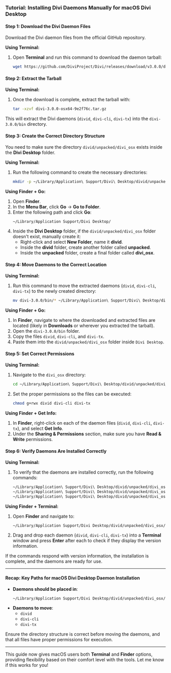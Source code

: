 ### Tutorial: Installing Divi Daemons Manually for macOS Divi Desktop

#### Step 1: Download the Divi Daemon Files
Download the Divi daemon files from the official GitHub repository.

**Using Terminal:**
1. Open **Terminal** and run this command to download the daemon tarball:
   ```bash
   wget https://github.com/DiviProject/Divi/releases/download/v3.0.0/divi-3.0.0-osx64-9e2f76c.tar.gz
   ```

#### Step 2: Extract the Tarball
**Using Terminal:**
1. Once the download is complete, extract the tarball with:
   ```bash
   tar -xzvf divi-3.0.0-osx64-9e2f76c.tar.gz
   ```

This will extract the Divi daemons (`divid`, `divi-cli`, `divi-tx`) into the `divi-3.0.0/bin` directory.

#### Step 3: Create the Correct Directory Structure

You need to make sure the directory `divid/unpacked/divi_osx` exists inside the **Divi Desktop** folder.

**Using Terminal:**
1. Run the following command to create the necessary directories:
   ```bash
   mkdir -p ~/Library/Application\ Support/Divi\ Desktop/divid/unpacked/divi_osx
   ```

**Using Finder + Go:**
1. Open **Finder**.
2. In the **Menu Bar**, click **Go** → **Go to Folder**.
3. Enter the following path and click **Go**:
   ```
   ~/Library/Application Support/Divi Desktop/
   ```
4. Inside the **Divi Desktop** folder, if the `divid/unpacked/divi_osx` folder doesn't exist, manually create it:
   - Right-click and select **New Folder**, name it **divid**.
   - Inside the **divid** folder, create another folder called **unpacked**.
   - Inside the **unpacked** folder, create a final folder called **divi_osx**.

#### Step 4: Move Daemons to the Correct Location

**Using Terminal:**
1. Run this command to move the extracted daemons (`divid`, `divi-cli`, `divi-tx`) to the newly created directory:
   ```bash
   mv divi-3.0.0/bin/* ~/Library/Application\ Support/Divi\ Desktop/divid/unpacked/divi_osx/
   ```

**Using Finder + Go:**
1. In **Finder**, navigate to where the downloaded and extracted files are located (likely in **Downloads** or wherever you extracted the tarball).
2. Open the `divi-3.0.0/bin` folder.
3. Copy the files `divid`, `divi-cli`, and `divi-tx`.
4. Paste them into the `divid/unpacked/divi_osx` folder inside `Divi Desktop`.

#### Step 5: Set Correct Permissions

**Using Terminal:**
1. Navigate to the `divi_osx` directory:
   ```bash
   cd ~/Library/Application\ Support/Divi\ Desktop/divid/unpacked/divi_osx/
   ```

2. Set the proper permissions so the files can be executed:
   ```bash
   chmod g+rwx divid divi-cli divi-tx
   ```

**Using Finder + Get Info:**
1. In **Finder**, right-click on each of the daemon files (`divid`, `divi-cli`, `divi-tx`), and select **Get Info**.
2. Under the **Sharing & Permissions** section, make sure you have **Read & Write** permissions.

#### Step 6: Verify Daemons Are Installed Correctly

**Using Terminal:**
1. To verify that the daemons are installed correctly, run the following commands:
   ```bash
   ~/Library/Application\ Support/Divi\ Desktop/divid/unpacked/divi_osx/divid --version
   ~/Library/Application\ Support/Divi\ Desktop/divid/unpacked/divi_osx/divi-cli --version
   ~/Library/Application\ Support/Divi\ Desktop/divid/unpacked/divi_osx/divi-tx --version
   ```

**Using Finder + Terminal:**
1. Open **Finder** and navigate to:
   ```
   ~/Library/Application Support/Divi Desktop/divid/unpacked/divi_osx/
   ```
2. Drag and drop each daemon (`divid`, `divi-cli`, `divi-tx`) into a **Terminal** window and press **Enter** after each to check if they display the version information.

If the commands respond with version information, the installation is complete, and the daemons are ready for use.

---

#### Recap: Key Paths for macOS Divi Desktop Daemon Installation

- **Daemons should be placed in**:
  ```
  ~/Library/Application Support/Divi Desktop/divid/unpacked/divi_osx/
  ```
- **Daemons to move**:
  - `divid`
  - `divi-cli`
  - `divi-tx`

Ensure the directory structure is correct before moving the daemons, and that all files have proper permissions for execution.

---

This guide now gives macOS users both **Terminal** and **Finder** options, providing flexibility based on their comfort level with the tools. Let me know if this works for you!
